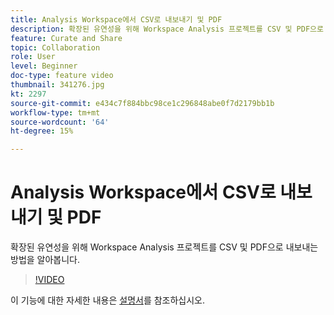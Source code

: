 ```yaml
---
title: Analysis Workspace에서 CSV로 내보내기 및 PDF
description: 확장된 유연성을 위해 Workspace Analysis 프로젝트를 CSV 및 PDF으로 내보내는 방법을 알아봅니다.
feature: Curate and Share
topic: Collaboration
role: User
level: Beginner
doc-type: feature video
thumbnail: 341276.jpg
kt: 2297
source-git-commit: e434c7f884bbc98ce1c296848abe0f7d2179bb1b
workflow-type: tm+mt
source-wordcount: '64'
ht-degree: 15%

---
```


# Analysis Workspace에서 CSV로 내보내기 및 PDF

확장된 유연성을 위해 Workspace Analysis 프로젝트를 CSV 및 PDF으로 내보내는 방법을 알아봅니다.

>[!VIDEO](https://video.tv.adobe.com/v/341276/?quality=12&learn=on)

이 기능에 대한 자세한 내용은 [설명서](https://experienceleague.adobe.com/docs/analytics/analyze/analysis-workspace/curate-share/download-send.html?lang=en)를 참조하십시오.
